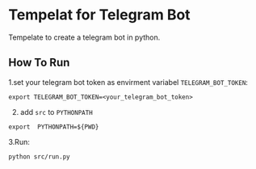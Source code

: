 # Tempelat for Telegram Bot
Tempelate to create a telegram bot in python.

## How To Run
1.set your telegram bot token as envirment variabel 
`TELEGRAM_BOT_TOKEN`:
```
export TELEGRAM_BOT_TOKEN=<your_telegram_bot_token>
```

2. add `src`  to `PYTHONPATH`
```
export  PYTHONPATH=${PWD}
```

3.Run:
```
python src/run.py
```
